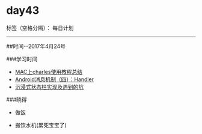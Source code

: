 # day43

标签（空格分隔）： 每日计划

---
##时间--2017年4月24号

###学习时间

* [MAC上charles使用教程总结][1]
* [Android消息机制（四）：Handler][2]
* [沉浸式状态栏实现及遇到的坑][3]

###晓得
* 做饭
* 搬饮水机(累死宝宝了)

  [1]: http://www.jianshu.com/p/18449f5f9d1c
  [2]: http://www.jianshu.com/p/e8f3c9e0b873
  [3]: http://www.liuling123.com/2017/02/transparent-status-bar.html
